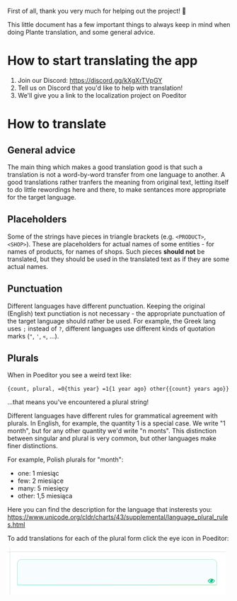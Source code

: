 First of all, thank you very much for helping out the project! 🙂

This little document has a few important things to always keep in mind when doing Plante translation, and some general advice.

# How to start translating the app

1. Join our Discord: https://discord.gg/kXgXrTVpGY
2. Tell us on Discord that you'd like to help with translation!
3. We'll give you a link to the localization project on Poeditor

# How to translate

## General advice

The main thing which makes a good translation good is that such a translation is not a word-by-word transfer from one language to another.
A good translations rather tranfers the meaning from original text, letting itself to do little rewordings here and there, to make sentances more appropriate for the target language.

## Placeholders

Some of the strings have pieces in triangle brackets (e.g. `<PRODUCT>`, `<SHOP>`).
These are placeholders for actual names of some entities - for names of products, for names of shops.
Such pieces **should not** be translated, but they should be used in the translated text as if they are some actual names.

## Punctuation

Different languages have different punctuation. Keeping the original (English) text punctiation is not necessary - the appropriate punctuation of the target language should rather be used. For example, the Greek lang uses `;` instead of `?`, different languages use different kinds of quotation marks (`"`, `'`, `«`, ...).

## Plurals

When in Poeditor you see a weird text like:
```
{count, plural, =0{this year} =1{1 year ago} other{{count} years ago}}
```
...that means you've encountered a plural string!

Different languages have different rules for grammatical agreement with plurals. In English, for example, the quantity 1 is a special case. We write "1 month", but for any other quantity we'd write "n monts". This distinction between singular and plural is very common, but other languages make finer distinctions.

For example, Polish plurals for "month":
- one: 1 miesiąc
- few: 2 miesiące
- many: 5 miesięcy
- other: 1,5 miesiąca

Here you can find the description for the language that insterests you: https://www.unicode.org/cldr/charts/43/supplemental/language_plural_rules.html

To add translations for each of the plural form click the eye icon in Poeditor: 

![A screenshot demonstrating the eye icon in Poeditor](./images/poeditor-plurals-eye.png)
